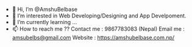 - 👋 Hi, I’m @AmshuBelbase
- 👀 I’m interested in Web Developing/Designing and App Develpoment.
- 🌱 I’m currently learning ... 
- 📫 How to reach me ??
      Contact me : 9867783083  (Nepal)
      Email me   : amsubelbs@gmail.com
      Website    : https://amshubelbase.com.np/

<!---
AmshuBelbase/AmshuBelbase is a ✨ special ✨ repository because its `README.md` (this file) appears on your GitHub profile.
You can click the Preview link to take a look at your changes.
--->

